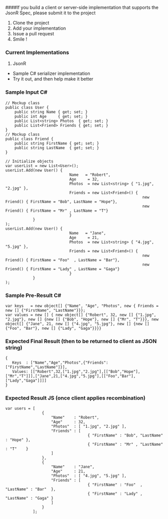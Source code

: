 ####If you build a client or server-side implementation that supports the JsonR Spec, please submit it to the project

1. Clone the project
2. Add your implementation
3. Issue a pull request
4. Smile !


### Current Implementations

1. JsonR
 * Sample C# serializer implementation
 * Try it out, and then help make it better


### Sample Input C<notextile>#</notextile>

	// Mockup class
	public class User {
		public string Name { get; set; }    
		public int Age     { get; set; }
		public List<string> Photos  { get; set; }
		public List<Friend> Friends { get; set; }       
	}
	// Mockup class
	public class Friend {
		public string FirstName { get; set; }
		public string LastName  { get; set; }
	}

	// Initialize objects
	var userList = new List<User>();
	userList.Add(new User() { 
								Name   = "Robert",
								Age     = 32,
								Photos  = new List<string> { "1.jpg", "2.jpg" },
								Friends = new List<Friend>() {
																new Friend() { FirstName = "Bob", LastName = "Hope"},
																new Friend() { FirstName = "Mr" , LastName = "T"}
								}
				}
	);  
	userList.Add(new User() { 
								Name   = "Jane",
								Age     = 21,
								Photos  = new List<string> { "4.jpg", "5.jpg" },
								Friends = new List<Friend>() {
																new Friend() { FirstName = "Foo"  , LastName = "Bar"},
																new Friend() { FirstName = "Lady" , LastName = "Gaga"}
								}
				}
	);

### Sample Pre-Result C<notextile>#</notextile>
    var keys   = new object[] {"Name", "Age", "Photos", new { Friends = new [] {"FirstName", "LastName"}}};
    var values = new [] { new object[] {"Robert", 32, new [] {"1.jpg", "2.jpg"}, new [] {new [] {"Bob", "Hope"}, new [] {"Mr", "T"}}}, new object[] {"Jane", 21, new [] {"4.jpg", "5.jpg"}, new [] {new [] {"Foo", "Bar"}, new [] {"Lady", "Gaga"}}}}


### Expected Final Result (then to be returned to client as JSON string)
	{
	   Keys  : ["Name","Age","Photos",{"Friends":["FirstName","LastName"]}],
	   Values: [["Robert",32,["1.jpg","2.jpg"],[["Bob","Hope"],["Mr","T"]]],["Jane",21,["4.jpg","5.jpg"],[["Foo","Bar"],["Lady","Gaga"]]]]
	}



### Expected Result JS (once client applies recombination)
	var users = [
					{ 
						"Name"    : "Robert",
						"Age"     : 32,
						"Photos"  : [ "1.jpg", "2.jpg" ],
						"Friends" : [
										{ "FirstName" : "Bob", "LastName" : "Hope" },
										{ "FirstName" : "Mr" , "LastName" : "T"    }
						]
					},
					{ 
						"Name"    : "Jane",
						"Age"     : 21,
						"Photos"  : [ "4.jpg", "5.jpg" ],
						"Friends" : [
										{ "FirstName" : "Foo"  , "LastName" : "Bar"  },
										{ "FirstName" : "Lady" , "LastName" : "Gaga" }
						]
					}
				];
